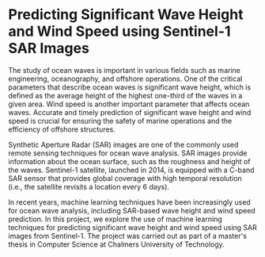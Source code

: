 # Predicting Significant Wave Height and Wind Speed using Sentinel-1 SAR Images

The study of ocean waves is important in various fields such as marine engineering, oceanography, and offshore operations. One of the critical parameters that describe ocean waves is significant wave height, which is defined as the average height of the highest one-third of the waves in a given area. Wind speed is another important parameter that affects ocean waves. Accurate and timely prediction of significant wave height and wind speed is crucial for ensuring the safety of marine operations and the efficiency of offshore structures.

Synthetic Aperture Radar (SAR) images are one of the commonly used remote sensing techniques for ocean wave analysis. SAR images provide information about the ocean surface, such as the roughness and height of the waves. Sentinel-1 satellite, launched in 2014, is equipped with a C-band SAR sensor that provides global coverage with high temporal resolution (i.e., the satellite revisits a location every 6 days).

In recent years, machine learning techniques have been increasingly used for ocean wave analysis, including SAR-based wave height and wind speed prediction. In this project, we explore the use of machine learning techniques for predicting significant wave height and wind speed using SAR images from Sentinel-1. The project was carried out as part of a master's thesis in Computer Science at Chalmers University of Technology.

